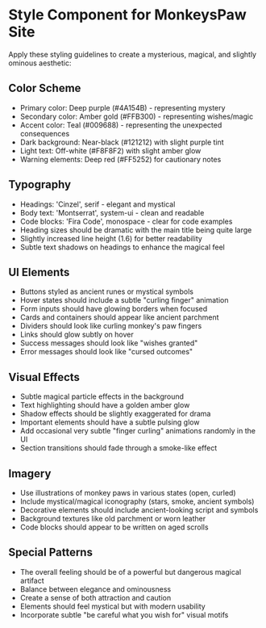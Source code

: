 # Style Component for MonkeysPaw Site

Apply these styling guidelines to create a mysterious, magical, and slightly ominous aesthetic:

## Color Scheme
- Primary color: Deep purple (#4A154B) - representing mystery
- Secondary color: Amber gold (#FFB300) - representing wishes/magic
- Accent color: Teal (#009688) - representing the unexpected consequences
- Dark background: Near-black (#121212) with slight purple tint
- Light text: Off-white (#F8F8F2) with slight amber glow
- Warning elements: Deep red (#FF5252) for cautionary notes

## Typography
- Headings: 'Cinzel', serif - elegant and mystical
- Body text: 'Montserrat', system-ui - clean and readable
- Code blocks: 'Fira Code', monospace - clear for code examples
- Heading sizes should be dramatic with the main title being quite large
- Slightly increased line height (1.6) for better readability
- Subtle text shadows on headings to enhance the magical feel

## UI Elements
- Buttons styled as ancient runes or mystical symbols
- Hover states should include a subtle "curling finger" animation
- Form inputs should have glowing borders when focused
- Cards and containers should appear like ancient parchment
- Dividers should look like curling monkey's paw fingers
- Links should glow subtly on hover
- Success messages should look like "wishes granted"
- Error messages should look like "cursed outcomes"

## Visual Effects
- Subtle magical particle effects in the background
- Text highlighting should have a golden amber glow
- Shadow effects should be slightly exaggerated for drama
- Important elements should have a subtle pulsing glow
- Add occasional very subtle "finger curling" animations randomly in the UI
- Section transitions should fade through a smoke-like effect

## Imagery
- Use illustrations of monkey paws in various states (open, curled)
- Include mystical/magical iconography (stars, smoke, ancient symbols)
- Decorative elements should include ancient-looking script and symbols
- Background textures like old parchment or worn leather
- Code blocks should appear to be written on aged scrolls

## Special Patterns
- The overall feeling should be of a powerful but dangerous magical artifact
- Balance between elegance and ominousness
- Create a sense of both attraction and caution
- Elements should feel mystical but with modern usability
- Incorporate subtle "be careful what you wish for" visual motifs